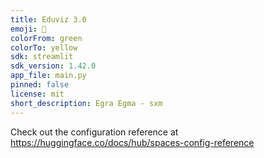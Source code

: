 ```yaml
---
title: Eduviz 3.0
emoji: 🏃
colorFrom: green
colorTo: yellow
sdk: streamlit
sdk_version: 1.42.0
app_file: main.py
pinned: false
license: mit
short_description: Egra Egma - sxm
---
```


Check out the configuration reference at https://huggingface.co/docs/hub/spaces-config-reference
